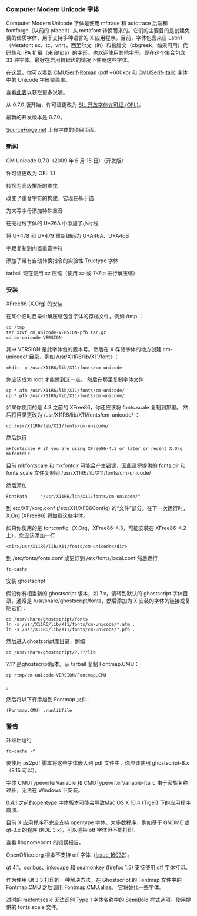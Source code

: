 ### Computer Modern Unicode 字体


Computer Modern Unicode 字体是使用 mftrace 和 autotrace 后端和 fontforge（以前的 pfaedit）从 metafont 转换而来的。它们的主要目的是创建免费的优质字体，用于支持多种语言的 X 应用程序。目前，字体包含来自 Latin1（Metafont ec、tc、vnr）、西里尔文（lh）和希腊文（cbgreek，如果可用）代码集和 IPA 扩展（来自tipa）的字形。也欢迎使用其他字母。现在这个集合包含 33 种字体。最好在启用抗锯齿的情况下使用这些字体。

在这里，你可以看到 [CMUSerif-Roman](https://cm-unicode.sourceforge.io/cmunrm.pdf) (pdf ~600kb) 和 [CMUSerif-Italic](https://cm-unicode.sourceforge.io/cmunti.pdf) 字体中的 Unicode 字形覆盖率。

查看[此表](https://cm-unicode.sourceforge.io/font_table.html)以获取更多说明。

从 0.7.0 版开始，许可证更改为 [SIL 开放字体许可证 (OFL)](https://scripts.sil.org/OFL)。

最新的开发版本是 0.7.0。

[SourceForge.net](https://sourceforge.net/projects/cm-unicode/) 上有字体的项目页面。

### 新闻
CM Unicode 0.7.0（2009 年 6 月 18 日）（开发版）

许可证更改为 OFL 1.1

转换为高级排版的查找

改变了重音字符的构建，它现在基于锚

为大写字母添加特殊重音

在无衬线字体的 U+26A 中添加了小衬线

将 U+478 和 U+479 重新编码为 U+A46A、U+A46B

字距复制到内置重音字符

添加了带有自动转换指令的实验性 Truetype 字体

tarball 现在使用 xz 压缩（使用 xz 或 7-Zip 进行解压缩）

### 安装

XFree86 (X.Org) 的安装

在某个临时目录中解压缩包含字体的存档文件，例如 /tmp ：


```
cd /tmp
tar xzvf cm_unicode-VERSION-pfb.tar.gz
cd cm-unicode-VERSION

```

其中 VERSION 是此字体包的版本号。然后在 X 存储字体的地方创建 cm-unicode/ 目录，例如 /usr/X11R6/lib/X11/fonts ：

```
mkdir -p /usr/X11R6/lib/X11/fonts/cm-unicode
```

你应该成为 root 才能做到这一点。 然后在那里复制字体文件：


```
cp *.afm /usr/X11R6/lib/X11/fonts/cm-unicode/
cp *.pfb /usr/X11R6/lib/X11/fonts/cm-unicode/
```


如果你使用的是 4.3 之前的 XFree86，你还应该将 fonts.scale 复制到那里。  然后将目录更改为 /usr/X11R6/lib/X11/fonts/cm-unicode/ ：

```
cd /usr/X11R6/lib/X11/fonts/cm-unicode/
```

然后执行


```
mkfontscale # if you are using XFree86-4.3 or later or recent X.Org
mkfontdir
```


目前 mkfontscale 和 mkfontdir 可能会产生错误，因此请将提供的 fonts.dir 和 fonts.scale 文件复制到 /usr/X11R6/lib/X11/fonts/cm-unicode/

然后添加

```
FontPath     "/usr/X11R6/lib/X11/fonts/cm-unicode/" 
```

到 etc/X11/xorg.conf (/etc/X11/XF86Config) 的“文件”部分。在下一次运行时，X.Org (XFree86) 将加载这些字体。

如果你使用的是 fontconfig（X.Org，XFree86-4.3，可能安装在 XFree86-4.2 上），您应该添加一行

```
<dir>/usr/X11R6/lib/X11/fonts/cm-unicode</dir>
```

到 /etc/fonts/fonts.conf 或更好到 /etc/fonts/local.conf 然后运行

```
fc-cache
```

安装 ghostscript

假设你有相当新的 ghostscript 版本，如 7.x，请转到默认的 ghostscript 字体目录，通常是 /usr/share/ghostscript/fonts，然后添加为 X 安装的字体的链接或复制它们：


```
cd /usr/share/ghostscript/fonts
ln -s /usr/X11R6/lib/X11/fonts/cm-unicode/*.afm .
ln -s /usr/X11R6/lib/X11/fonts/cm-unicode/*.pfb .
```


然后进入ghostscript库目录，例如

```
cd /usr/share/ghostscript/?.??/lib
```

?.?? 是ghostscript版本。从 tarball 复制 Fontmap.CMU：

```
cp /tmp/cm-unicode-VERSION/Fontmap.CMU
```
 。

然后将以下行添加到 Fontmap 文件：

```
(Fontmap.CMU) .runlibfile
```

### 警告


升级后运行

```
fc-cache -f
```

要使用 ps2pdf 脚本将这些字体嵌入到 pdf 文件中，你应该使用 ghostscript-8.x（8.15 可以）。

字体 CMUTypewriterVariable 和 CMUTypewriterVariable-Italic 由于家族名称过长，无法在 Windows 下安装。

0.4.1 之前的opentype 字体版本可能会导致Mac OS X 10.4 (Tiger) 下的应用程序崩溃。

目前 X 应用程序不完全支持 opentype 字体。大多数程序，例如基于 GNOME 或 qt-3.x 的程序 (KDE 3.x)，可以渲染 otf 字体但不能打印。

查看 libgnomeprint 的错误报告。

OpenOffice.org 根本不支持 otf 字体（[Issue 16032](http://www.openoffice.org/issues/show_bug.cgi?id=16032)）。

qt 4.1、scribus、inkscape 和 seamonkey (firefox 1.5) 支持使用 otf 字体打印。

作为使用 Qt 3.3 打印的一种解决方法，在 Ghostscript 的 Fontmap 文件中的 Fontmap.CMU 之后调用 Fontmap.CMU.alias。  它将替代一些字体。

过时的 mkfontscale 无法识别 Type 1 字体名称中的 SemiBold 样式选项。使用提供的 fonts.scale 文件。